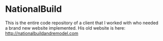 # NationalBuild
This is the entire code repository of a client that I worked with who needed a brand new website implemented. His old website is here: http://nationalbuildandremodel.com
